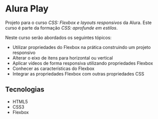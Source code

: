 # Alura Play

Projeto para o curso *CSS: Flexbox e layouts responsivos* da Alura. Este curso é parte da formação *CSS: aprofunde em estilos*.

Neste curso serão abordados os seguintes tópicos:

* Utilizar propriedades do Flexbox na prática construindo um projeto responsivo
* Alterar o eixo de itens para horizontal ou vertical
* Aplicar vídeos de forma responsiva utilizando propriedades Flexbox
* Conhecer as características do Flexbox
* Integrar as propriedades Flexbox com outras propriedades CSS

## Tecnologias

* HTML5
* CSS3
* Flexbox